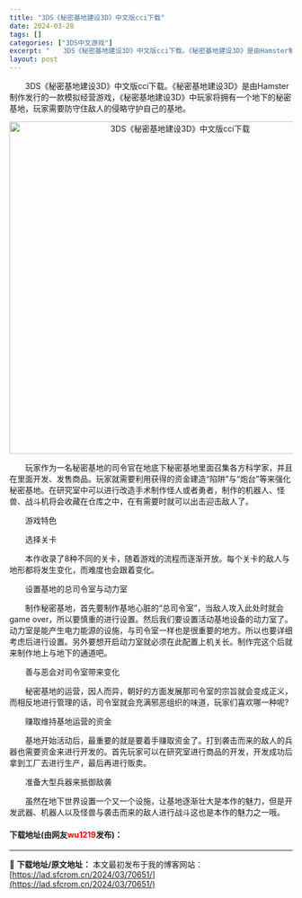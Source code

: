 ```yaml
---
title: "3DS《秘密基地建设3D》中文版cci下载"
date: 2024-03-28
tags: []
categories: ["3DS中文游戏"]
excerpt: "　　3DS《秘密基地建设3D》中文版cci下载。《秘密基地建设3D》是由Hamster制作发行的一款模拟经营游戏，《秘密基地建设3D》中玩家将拥有一个地下的秘密基地，玩家需要防守住敌人的侵略守护自己的基地。 　　玩家作为一名秘密基地的司令官在地底下秘密基地里面召集各方科学家，并且在里面开发、发售商品&hellip;"
layout: post
---
```


 <p>　　3DS《秘密基地建设3D》中文版cci下载。《秘密基地建设3D》是由Hamster制作发行的一款模拟经营游戏，《秘密基地建设3D》中玩家将拥有一个地下的秘密基地，玩家需要防守住敌人的侵略守护自己的基地。</p> <p align="center"><img align="" border="0" src="https://lad.sfcrom.cn/wp-content/uploads/2024/03/20240328_66054978caa2c.png" width="592" alt="3DS《秘密基地建设3D》中文版cci下载" /></p> <p>　　玩家作为一名秘密基地的司令官在地底下秘密基地里面召集各方科学家，并且在里面开发、发售商品。玩家就需要利用获得的资金建造&ldquo;陷阱&rdquo;与&ldquo;炮台&rdquo;等来强化秘密基地。在研究室中可以进行改造手术制作怪人或者勇者，制作的机器人、怪兽、战斗机将会收藏在仓库之中，在有需要时就可以出击迎击敌人了。</p> <p>　　游戏特色</p> <p>　　选择关卡</p> <p>　　本作收录了8种不同的关卡，随着游戏的流程而逐渐开放。每个关卡的敌人与地形都将发生变化，而难度也会跟着变化。</p> <p>　　设置基地的总司令室与动力室</p> <p>　　制作秘密基地，首先要制作基地心脏的&ldquo;总司令室&rdquo;，当敌人攻入此处时就会game over，所以要慎重的进行设置。然后我们要设置活动基地设备的动力室了。动力室是能产生电力能源的设施，与司令室一样也是很重要的地方。所以也要详细考虑后进行设置。另外要想开启动力室就必须在此配置上机关长。制作完这个后就来制作地上与地下的通道吧。</p> <p>　　善与恶会对司令室带来变化</p> <p>　　秘密基地的运营，因人而异，朝好的方面发展那司令室的宗旨就会变成正义，而相反地进行管理的话，司令室就会充满邪恶组织的味道，玩家们喜欢哪一种呢?</p> <p>　　赚取维持基地运营的资金</p> <p>　　基地开始活动后，最重要的就是要着手赚取资金了。打到袭击而来的敌人的兵器也需要资金来进行开发的。首先玩家可以在研究室进行商品的开发，开发成功后拿到工厂去进行生产，最后再进行贩卖。</p> <p>　　准备大型兵器来抵御敌袭</p> <p>　　虽然在地下世界设置一个又一个设施，让基地逐渐壮大是本作的魅力，但是开发武器、机器人以及怪兽与袭击而来的敌人进行战斗这也是本作的魅力之一哦。</p> <p><h4>下载地址(由网友<font color="red">wu1219</font>发布)：</h4></p> 

---
📖 **下载地址/原文地址：** 本文最初发布于我的博客网站：[https://lad.sfcrom.cn/2024/03/70651/](https://lad.sfcrom.cn/2024/03/70651/)
